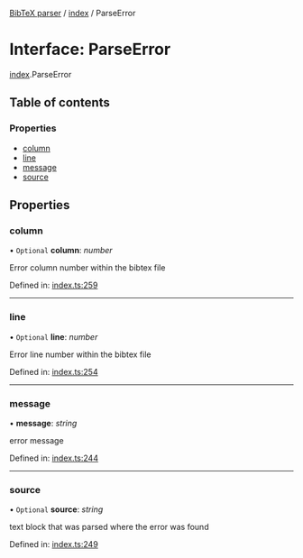 [BibTeX parser](../README.md) / [index](../modules/index.md) / ParseError

# Interface: ParseError

[index](../modules/index.md).ParseError

## Table of contents

### Properties

- [column](index.parseerror.md#column)
- [line](index.parseerror.md#line)
- [message](index.parseerror.md#message)
- [source](index.parseerror.md#source)

## Properties

### column

• `Optional` **column**: *number*

Error column number within the bibtex file

Defined in: [index.ts:259](https://github.com/retorquere/bibtex-parser/blob/master/index.ts#L259)

___

### line

• `Optional` **line**: *number*

Error line number within the bibtex file

Defined in: [index.ts:254](https://github.com/retorquere/bibtex-parser/blob/master/index.ts#L254)

___

### message

• **message**: *string*

error message

Defined in: [index.ts:244](https://github.com/retorquere/bibtex-parser/blob/master/index.ts#L244)

___

### source

• `Optional` **source**: *string*

text block that was parsed where the error was found

Defined in: [index.ts:249](https://github.com/retorquere/bibtex-parser/blob/master/index.ts#L249)
